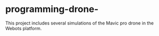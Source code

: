 # programming-drone-
This project includes several simulations of the Mavic pro drone in the Webots platform.
